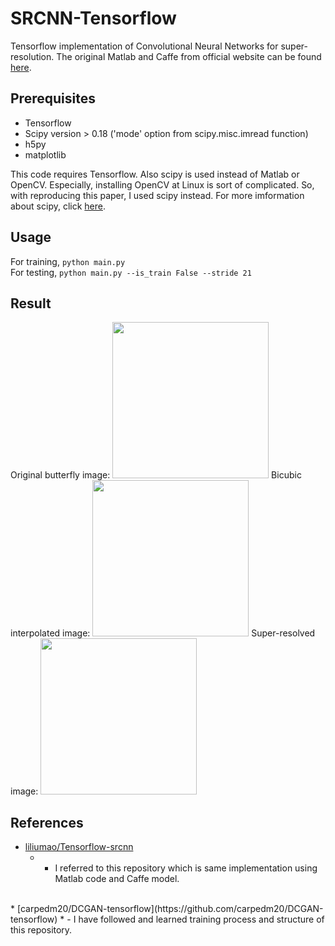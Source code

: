 # SRCNN-Tensorflow
Tensorflow implementation of Convolutional Neural Networks for super-resolution. The original Matlab and Caffe from official website can be found [here](http://mmlab.ie.cuhk.edu.hk/projects/SRCNN.html).

## Prerequisites
 * Tensorflow
 * Scipy version > 0.18 ('mode' option from scipy.misc.imread function)
 * h5py
 * matplotlib

This code requires Tensorflow. Also scipy is used instead of Matlab or OpenCV. Especially, installing OpenCV at Linux is sort of complicated. So, with reproducing this paper, I used scipy instead. For more imformation about scipy, click [here](https://www.scipy.org/).

## Usage
For training, `python main.py`
<br>
For testing, `python main.py --is_train False --stride 21`

## Result
Original butterfly image:
<img src="https://github.com/tegg89/SRCNN-Tensorflow/blob/master/result/orig.png" width="250" height="250" />
Bicubic interpolated image:
<img src="https://github.com/tegg89/SRCNN-Tensorflow/blob/master/result/bicubic.png" width="250" height="250" />
Super-resolved image:
<img src="https://github.com/tegg89/SRCNN-Tensorflow/blob/master/result/srcnn.png" width="250" height="250" />

## References
* [liliumao/Tensorflow-srcnn](https://github.com/liliumao/Tensorflow-srcnn) 
  * - I referred to this repository which is same implementation using Matlab code and Caffe model.
<br>
* [carpedm20/DCGAN-tensorflow](https://github.com/carpedm20/DCGAN-tensorflow) 
  * - I have followed and learned training process and structure of this repository.


